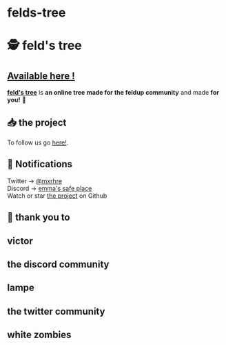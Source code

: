 # felds-tree 
# 🕵️‍ feld's tree
## [ Available here !](http://feldcommunity.alwaysdata.net/felds_tree.html)

[**feld's tree**](http://feldcommunity.alwaysdata.net/felds_tree.html) is **an online tree**  **made for the feldup community** 
and made  **for you!** 👀
## 📥 the project 
To  follow us go  [here!](https://github.com/White-Zombies).
## 📢  Notifications
Twitter -> [@mxrhre](https://twitter.com/mxrchre)\
Discord -> [emma's safe place](https://discord.gg/4hnHCf22)\
Watch or star [the project](https://github.com/escobarrrr/felds-tree) on Github 
## 🏁 thank you to  

## victor 
## the discord community
## lampe 
## the twitter community 
## white zombies 


